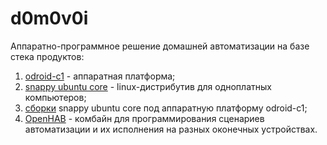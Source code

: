 # d0m0v0i
Аппаратно-программное решение домашней автоматизации на базе стека продуктов:

1. [odroid-c1](http://www.hardkernel.com/main/products/prdt_info.php?g_code=G141578608433) - аппаратная платформа;
2. [snappy ubuntu core](https://developer.ubuntu.com/en/snappy/) - linux-дистрибутив для одноплатных компьютеров;
3. [сборки](https://www.stdin.xyz/2015/06/14/snappy-ubuntu-core-for-odroid-c1/) snappy ubuntu core под аппаратную платформу odroid-c1;
4. [OpenHAB](http://www.openhab.org/) - комбайн для программирования сценариев автоматизации и их исполнения на разных оконечных устройствах.
